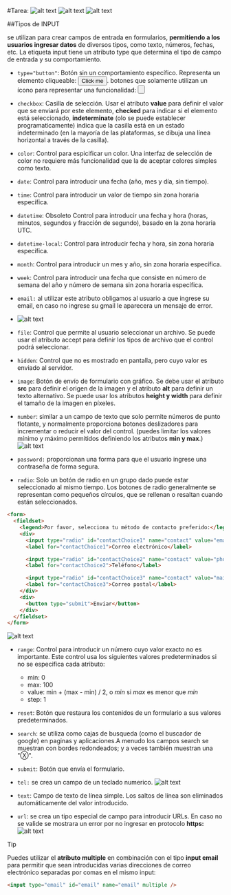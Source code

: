 #Tarea:
![alt text](image-2.png)
![alt text](image-3.png)
![alt text](image-4.png)

##Tipos de INPUT

se utilizan para crear campos de entrada en formularios, **permitiendo a los usuarios ingresar datos** de diversos tipos, como texto, números, fechas, etc. La etiqueta input tiene un atributo type que determina el tipo de campo de entrada y su comportamiento. 

- `type="button"`: Botón sin un comportamiento específico. Representa un elemento cliqueable: **<button name="button">Click me</button>**. botones que solamente utilizan un ícono para representar una funcionalidad: **<button name="favorito" type="button">**
- `checkbox`: Casilla de selección. Usar el atributo **value** para definir el valor que se enviará por este elemento, **checked** para indicar si el elemento está seleccionado, **indeterminate** (olo se puede establecer programaticamente) indica que la casilla está en un estado indeterminado (en la mayoría de las plataformas, se dibuja una línea horizontal a través de la casilla).
- `color`: Control para espicificar un color. Una interfaz de selección de color no requiere más funcionalidad que la de aceptar colores simples como texto.

- `date`: Control para introducir una fecha (año, mes y día, sin tiempo).
- `time`: Control para introducir un valor de tiempo sin zona horaria específica.
- `datetime`: Obsoleto Control para introducir una fecha y hora (horas, minutos, segundos y fracción de segundo), basado en la zona horaria UTC.
- `datetime-local`: Control para introducir fecha y hora, sin zona horaria específica.
- `month`: Control para introducir un mes y año, sin zona horaria específica.
- `week`: Control para introducir una fecha que consiste en número de semana del año y número de semana sin zona horaria específica.

- `email:` al utilizar este atributo obligamos al usuario a que ingrese su email, en caso no ingrese su gmail le aparecera un mensaje de error.
- ![alt text](image-5.png)
- `file`: Control que permite al usuario seleccionar un archivo. Se puede usar el atributo accept para definir los tipos de archivo que el control podrá seleccionar.
- `hidden`: Control que no es mostrado en pantalla, pero cuyo valor es enviado al servidor.
- `image`: Botón de envío de formulario con gráfico. Se debe usar el atributo **src** para definir el origen de la imagen y el atributo **alt** para definir un texto alternativo. Se puede usar los atributos **height y width** para definir el tamaño de la imagen en píxeles.
 
- `number`: similar a un campo de texto que solo permite números de punto flotante, y normalmente proporciona botones deslizadores para incrementar o reducir el valor del control. (puedes limitar los valores mínimo y máximo permitidos definiendo los atributos **min y max**.)
![alt text](image-8.png)
- `password:`  proporcionan una forma para que el usuario ingrese una contraseña de forma segura.
- `radio`: Solo un botón de radio en un grupo dado puede estar seleccionado al mismo tiempo. Los botones de radio generalmente se representan como pequeños círculos, que se rellenan o resaltan cuando están seleccionados.
```html
<form>
  <fieldset>
    <legend>Por favor, selecciona tu método de contacto preferido:</legend>
    <div>
      <input type="radio" id="contactChoice1" name="contact" value="email" />
      <label for="contactChoice1">Correo electrónico</label>

      <input type="radio" id="contactChoice2" name="contact" value="phone" />
      <label for="contactChoice2">Teléfono</label>

      <input type="radio" id="contactChoice3" name="contact" value="mail" />
      <label for="contactChoice3">Correo postal</label>
    </div>
    <div>
      <button type="submit">Enviar</button>
    </div>
  </fieldset>
</form>
```
![alt text](image-11.png)

- `range`: Control para introducir un número cuyo valor exacto no es importante. Este control usa los siguientes valores predeterminados si no se especifica cada atributo:
  - min: 0
  - max: 100
  - value: min + (max - min) / 2, o *min* si *max* es menor que *min*
  - step: 1
- `reset`: Botón que restaura los contenidos de un formulario a sus valores predeterminados.
- `search`: se utiliza como cajas de busqueda (como el buscador de google) en paginas y aplicaciones.A menudo los campos search se muestran con bordes redondeados; y a veces también muestran una "Ⓧ".
- `submit`: Botón que envía el formulario.
- `tel:` se crea un campo de un teclado numerico.
![alt text](image-6.png)
- `text`: Campo de texto de línea simple. Los saltos de línea son eliminados automáticamente del valor introducido.

- `url`: se crea un tipo especial de campo para introducir URLs. En caso no se valide se mostrara un error por no ingresar en protocolo **https:**
![alt text](image-7.png)

>[!TIP]
Puedes utilizar el **atributo multiple** en combinación con el tipo **input email** para permitir que sean introducidas varias direcciones de correo electrónico separadas por comas en el mismo input:
```html
<input type="email" id="email" name="email" multiple />
```